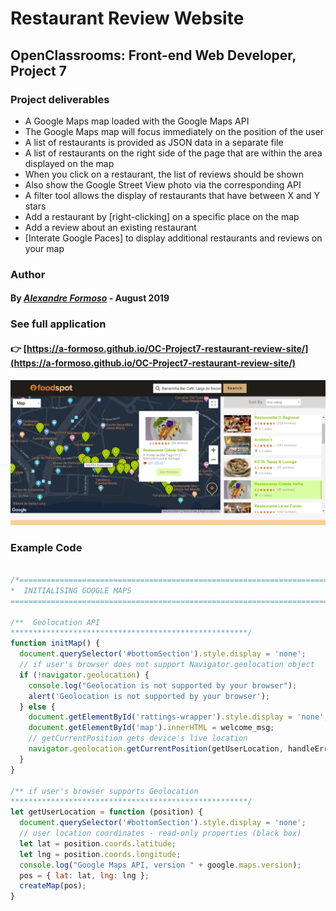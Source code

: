 # Restaurant Review Website

## OpenClassrooms: Front-end Web Developer, Project 7

### Project deliverables

* A Google Maps map loaded with the Google Maps API 
* The Google Maps map will focus immediately on the position of the user
* A list of restaurants is provided as JSON data in a separate file
* A list of restaurants on the right side of the page that are within the area displayed on the map
* When you click on a restaurant, the list of reviews should be shown
* Also show the Google Street View photo via the corresponding API
* A filter tool allows the display of restaurants that have between X and Y stars
* Add a restaurant by [right-clicking] on a specific place on the map
* Add a review about an existing restaurant
* [Interate Google Paces] to display additional restaurants and reviews on your map

### Author

#### By [*Alexandre Formoso*](https://aformoso.com) - August 2019

### See full application 
#### :point_right: [https://a-formoso.github.io/OC-Project7-restaurant-review-site/](https://a-formoso.github.io/OC-Project7-restaurant-review-site/)

![game printscreen](/images/app-preview.png)

### Example Code
```javascript

/*===========================================================================================================
*  INITIALISING GOOGLE MAPS
===========================================================================================================*/

/**  Geolocation API
*****************************************************/
function initMap() { 
  document.querySelector('#bottomSection').style.display = 'none';
  // if user's browser does not support Navigator.geolocation object
  if (!navigator.geolocation) { 
    console.log("Geolocation is not supported by your browser");
    alert('Geolocation is not supported by your browser');
  } else {
    document.getElementById('rattings-wrapper').style.display = 'none';
    document.getElementById('map').innerHTML = welcome_msg;
    // getCurrentPosition gets device's live location
    navigator.geolocation.getCurrentPosition(getUserLocation, handleErrors, geoOptions);
  }
} 

/** if user's browser supports Geolocation
*****************************************************/
let getUserLocation = function (position) {
  document.querySelector('#bottomSection').style.display = 'none';
  // user location coordinates - read-only properties (black box)
  let lat = position.coords.latitude; 
  let lng = position.coords.longitude;
  console.log("Google Maps API, version " + google.maps.version);
  pos = { lat: lat, lng: lng };
  createMap(pos);
}

